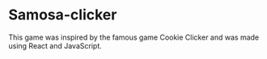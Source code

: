 # Samosa-clicker

This game was inspired by the famous game Cookie Clicker and was made using React and JavaScript.

